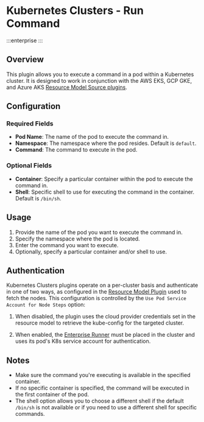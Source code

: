 # Kubernetes Clusters - Run Command
:::enterprise
:::

## Overview

This plugin allows you to execute a command in a pod within a Kubernetes cluster. It is designed to work in conjunction with the AWS EKS, GCP GKE, and Azure AKS [Resource Model Source plugins](/manual/projects/resource-model-sources/).
## Configuration

### Required Fields

* **Pod Name**: The name of the pod to execute the command in.
* **Namespace**: The namespace where the pod resides. Default is `default`.
* **Command**: The command to execute in the pod.

### Optional Fields

* **Container**: Specify a particular container within the pod to execute the command in.
* **Shell**: Specific shell to use for executing the command in the container. Default is `/bin/sh`.

## Usage

1. Provide the name of the pod you want to execute the command in.
2. Specify the namespace where the pod is located.
3. Enter the command you want to execute.
4. Optionally, specify a particular container and/or shell to use.

## Authentication

Kubernetes Clusters plugins operate on a per-cluster basis and authenticate in one of two ways, as configured in the [Resource Model Plugin](/manual/projects/resource-model-sources/) used to fetch the nodes. This configuration is controlled by the `Use Pod Service Account for Node Steps` option:

1. When disabled, the plugin uses the cloud provider credentials set in the resource model to retrieve the
kube-config for the targeted cluster.

2. When enabled, the [Enterprise Runner](/administration/runner/) must be placed in the cluster and uses its pod's K8s service account for authentication.

## Notes

- Make sure the command you're executing is available in the specified container.
- If no specific container is specified, the command will be executed in the first container of the pod.
- The shell option allows you to choose a different shell if the default `/bin/sh` is not available or if you need to use a different shell for specific commands.

